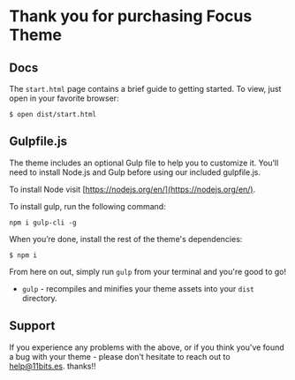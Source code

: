 # Thank you for purchasing Focus Theme #

## Docs

The `start.html` page contains a brief guide to getting started.  To view, just open in your favorite browser:

```
$ open dist/start.html
```

## Gulpfile.js

The theme includes an optional Gulp file to help you to customize it. You’ll need to install Node.js and Gulp before using our included gulpfile.js.

To install Node visit [https://nodejs.org/en/](https://nodejs.org/en/).

To install gulp, run the following command:

```
npm i gulp-cli -g
```

When you’re done, install the rest of the theme's dependencies:

```
$ npm i
```

From here on out, simply run `gulp` from your terminal and you're good to go!

+ `gulp` - recompiles and minifies your theme assets into your `dist` directory.

## Support

If you experience any problems with the above, or if you think you've found a bug with your theme - please don't hesitate to reach out to help@11bits.es. thanks!!
